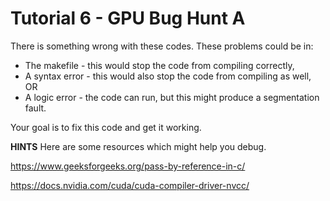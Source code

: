 # Tutorial 6 - GPU Bug Hunt A

There is something wrong with these codes. These problems could be in:

* The makefile - this would stop the code from compiling correctly,
* A syntax error - this would also stop the code from compiling as well, OR
* A logic error - the code can run, but this might produce a segmentation fault.

Your goal is to fix this code and get it working.

**HINTS** Here are some resources which might help you debug.

https://www.geeksforgeeks.org/pass-by-reference-in-c/

https://docs.nvidia.com/cuda/cuda-compiler-driver-nvcc/
